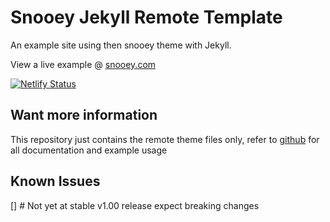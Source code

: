 # Snooey Jekyll Remote Template

An example site using then snooey theme with Jekyll.

View a live example @ [snooey.com](https://snooey.com)

[![Netlify Status](https://api.netlify.com/api/v1/badges/531d26ad-f8c2-412d-900e-e4cfe05603b3/deploy-status)](https://app.netlify.com/sites/snooey/deploys)

## Want more information

This repository just contains the remote theme files only,  refer to [github](https://github.com/snooey-template) for all documentation and example usage

## Known Issues

[] # Not yet at stable v1.00 release expect breaking changes
